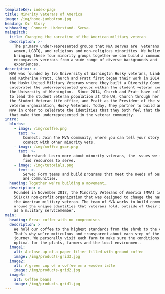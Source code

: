 ```yaml
---
templateKey: index-page
title: Minority Veterans of America
image: /img/home-jumbotron.jpg
heading: Our Story
subheading: Connect. Understand. Serve.
mainpitch:
  title: Changing the narrative of the American military veteran
  description: >-
    The primary under-represented groups that MVA serves are: veterans of color,
    womxn, LGBTQ, and religious and non-religious minorities. We believe that in
    bringing these four minority groups together we can build a community that
    encompasses veterans from a wide range of diverse backgrounds and
    experiences.
description: >-
  MVA was founded by two University of Washington Husky veterans, Lindsay Church
  and Katherine Pratt. Church and Pratt first began their work in 2014 through
  the Husky United Military Veterans where they built a Diversity Committee that
  celebrated the underrepresented groups within the student veteran community at
  the University of Washington.  Since 2014, Church and Pratt have collaborated
  to lead the student veteran population at the UW, Church through her role in
  the Student Veteran Life office, and Pratt as the President of the student
  veteran organization, Husky Veterans. Today, they partner to build and grow
  MVA in order to celebrate the identities that they both feel that they hold
  that make them underrepresented in the veteran community.
intro:
  blurbs:
    - image: /img/coffee.png
      text: >-
        Connect: Join the MVA community, where you can tell your story and
        connect with other minority vets.
    - image: /img/coffee-gear.png
      text: >-
        Understand: Learn more about minority veterans, the issues we face, and
        find resources to serve.
    - image: /img/tutorials.png
      text: >-
        Serve: Form teams and build programs that meet the needs of our members
        and communities.
  heading: Together we’re building a movement…
  description: >-
    Founded in November 2017, the Minority Veterans of America (MVA) is a
    501(c)3 non-profit organization that was designed to change the narrative of
    the American military veteran. The team of MVA works to build community
    around the unique identities that veterans hold, outside of their identity
    as a military servicemember.
main:
  heading: Great coffee with no compromises
  description: >
    We hold our coffee to the highest standards from the shrub to the cup.
    That’s why we’re meticulous and transparent about each step of the coffee’s
    journey. We personally visit each farm to make sure the conditions are
    optimal for the plants, farmers and the local environment.
  image1:
    alt: A close-up of a paper filter filled with ground coffee
    image: /img/products-grid3.jpg
  image2:
    alt: A green cup of a coffee on a wooden table
    image: /img/products-grid2.jpg
  image3:
    alt: Coffee beans
    image: /img/products-grid1.jpg
---
```



